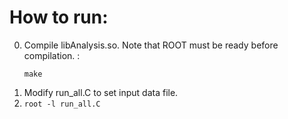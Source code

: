 # How to run:  
0) Compile libAnalysis.so. Note that ROOT must be ready before compilation. :
	```
	make
	```
1) Modify run_all.C to set input data file.
2) `root -l run_all.C` 
